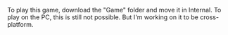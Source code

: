 To play this game, download the "Game" folder and move it in Internal.
To play on the PC, this is still not possible. But I'm working on it to be cross-platform.
